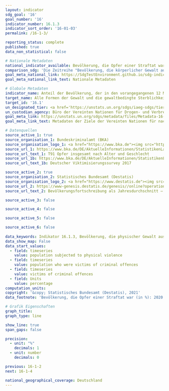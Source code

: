 ```yaml
---
layout: indicator    
sdg_goal: '16'    
goal_number: '16'    
indicator_number: 16.1.3    
indicator_sort_order: '16-01-03'    
permalink: /16-1-3/    

reporting_status: complete    
published: true    
data_non_statistical: false    

# Nationale Metadaten    
national_indicator_available: Bevölkerung, die Opfer einer Straftat war <br> Bevölkerung, die körperlicher Gewalt ausgesetzt war <br> Opfer von Straftaten    
comparison_sdg: 'Die Zeitreihe "Bevölkerung, die körperlicher Gewalt ausgesetzt war" entspricht den globalen Metadaten. Die Zeitreihen “Bevölkerung, die Opfer einer Straftat war” und “Opfer von Straftaten” bieten zusätzliche Informationen.'    
goal_meta_national_link: https://SdgTestEnvironment.github.io/sdg-indicators/public/MetaDe/16.1.3.pdf    
goal_meta_national_link_text: Nationale Metadaten    

# Globale Metadaten    
indicator_name: Anteil der Bevölkerung, der in den vorangegangenen 12 Monaten (a) physischer Gewalt, (b) psychischer Gewalt und/oder (c) sexueller Gewalt ausgesetzt war    
target_name: Alle Formen der Gewalt und die gewaltbedingte Sterblichkeit überall deutlich verringern    
target_id: '16.1'    
un_designated_tier: <a href='https://unstats.un.org/sdgs/iaeg-sdgs/tier-classification/' title='Klicken Sie hier um weitere Informationen zur UN-Tier-Klassifikation zu erhalten.'  target='_blank'>Tier II</a>    
un_custodian_agency: Büro der Vereinten Nationen für Drogen- und Verbrechensbekämpfung (UNODC)    
goal_meta_link: https://unstats.un.org/sdgs/metadata/files/Metadata-16-01-03.pdf    
goal_meta_link_text: Metadaten der Ziele der Vereinten Nationen für nachhaltige Entwicklung    

# Datenquellen
source_active_1: true
source_organisation_1: Bundeskriminalamt (BKA)
source_organisation_logo_1: <a href="https://www.bka.de"><img src="https://g205sdgs.github.io/sdg-indicators/public/OrgImgDe/bka.png" alt="Logo bka" style="height:60px; width:148px"/></a>
source_url_1: https://www.bka.de/DE/AktuelleInformationen/StatistikenLagebilder/PolizeilicheKriminalstatistik/PKS2020/PKSTabellen/BundOpfertabellen/bundopfertabellen.html?nn=145488
source_url_text_1: T91 Opfer insgesamt nach Alter und Geschlecht
source_url_1b: https://www.bka.de/DE/AktuelleInformationen/StatistikenLagebilder/ViktimisierungssurveyDunkelfeldforschung/viktimisierungssurveyDunkelfeldforschung_node.html
source_url_text_1b: Deutscher Viktimisierungssurvey 2017

source_active_2: true
source_organisation_2: Statistisches Bundesamt (Destatis)
source_organisation_logo_2: <a href="https://www.destatis.de"><img src="https://g205sdgs.github.io/sdg-indicators/public/OrgImgDe/destatis.png" alt="Logo destatis" style="height:60px; width:148px"/></a>
source_url_2: https://www-genesis.destatis.de/genesis//online?operation=table&code=12411-0040&bypass=true&language=de
source_url_text_2: Bevölkerungsfortschreibung als Jahresdurchschnitt – GENESIS online 12411-0040

source_active_3: false

source_active_4: false

source_active_5: false

source_active_6: false
    
data_keywords: Indikator 16.1.3, Bevölkerung, die physischer Gewalt ausgesetzt ist, Bevölkerung, die Opfer von Straftaten wurde, Büro der Vereinten Nationen für Drogen- und Verbrechensbekämpfung (UNODC)    
data_show_map: False    
data_start_values: 
  - field: timeseries
    value: population subjected to physical violence
  - field: timeseries
    value: population who were victims of criminal offences
  - field: timeseries
    value: victims of criminal offences
  - field: Units
    value: percentage    
computation_units:     
copyright: '&copy; Statistisches Bundesamt (Destatis), 2021'    
data_footnote: 'Bevölkerung, die Opfer einer Straftat war (in %): 2020 ist vorläufig, da Bevölkerung (Durchschnitt) 2020 bis dato nicht vorliegt'    

# Grafik Eigenschaften    
graph_title:     
graph_type: line    

show_line: true
span_gaps: false

precision:
  - unit: "%"
    decimals: 1
  - unit: number
    decimals: 0    

previous: 16-1-2    
next: 16-1-4    

national_geographical_coverage: Deutschland    
---
```


<span></span>